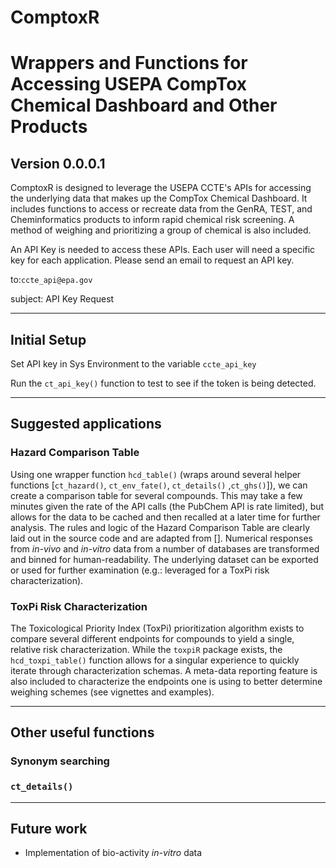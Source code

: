 # ComptoxR

# Wrappers and Functions for Accessing USEPA CompTox Chemical Dashboard and Other Products

## Version 0.0.0.1

ComptoxR is designed to leverage the USEPA CCTE's APIs for accessing the underlying data that makes up the CompTox Chemical Dashboard. It includes functions to access or recreate data from the GenRA, TEST, and Cheminformatics products to inform rapid chemical risk screening. A method of weighing and prioritizing a group of chemical is also included.

An API Key is needed to access these APIs. Each user will need a specific key for each application. Please send an email to request an API key.

to:`ccte_api@epa.gov`

subject: API Key Request

------------------------------------------------------------------------

## Initial Setup

Set API key in Sys Environment to the variable `ccte_api_key`

Run the `ct_api_key()` function to test to see if the token is being detected.

------------------------------------------------------------------------

## Suggested applications

### Hazard Comparison Table

Using one wrapper function `hcd_table()` (wraps around several helper functions [`ct_hazard()`, `ct_env_fate()`, `ct_details()` ,`ct_ghs()`]), we can create a comparison table for several compounds. This may take a few minutes given the rate of the API calls (the PubChem API is rate limited), but allows for the data to be cached and then recalled at a later time for further analysis. The rules and logic of the Hazard Comparison Table are clearly laid out in the source code and are adapted from []. Numerical responses from *in-vivo* and *in-vitro* data from a number of databases are transformed and binned for human-readability. The underlying dataset can be exported or used for further examination (e.g.: leveraged for a ToxPi risk characterization).

### ToxPi Risk Characterization

The Toxicological Priority Index (ToxPi) prioritization algorithm exists to compare several different endpoints for compounds to yield a single, relative risk characterization. While the `toxpiR` package exists, the `hcd_toxpi_table()` function allows for a singular experience to quickly iterate through characterization schemas. A meta-data reporting feature is also included to characterize the endpoints one is using to better determine weighing schemes (see vignettes and examples).

------------------------------------------------------------------------

## Other useful functions

### Synonym searching

### `ct_details()`

------------------------------------------------------------------------

## Future work

-   Implementation of bio-activity *in-vitro* data
